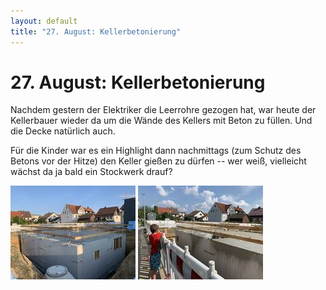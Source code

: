 ```yaml
---
layout: default
title: "27. August: Kellerbetonierung"
---
```


# 27. August: Kellerbetonierung

Nachdem gestern der Elektriker die Leerrohre gezogen hat, war heute der Kellerbauer wieder da um die Wände des Kellers mit Beton zu füllen. Und die Decke natürlich auch.

Für die Kinder war es ein Highlight dann nachmittags (zum Schutz des Betons vor der Hitze) den Keller gießen zu dürfen -- wer weiß, vielleicht wächst da ja bald ein Stockwerk drauf?

[![Der Keller](/assets/2019-08-27-01-thumb.jpeg)](/assets/2019-08-27-01.jpeg "Der Keller")
[![Angießen](/assets/2019-08-27-02-thumb.jpeg)](/assets/2019-08-27-02.jpeg "Angießen")
